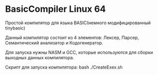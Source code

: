 # BasicCompiler Linux 64
Простой компилятор для языка BASIC(немного модифицированный tinybasic)

Данный компилятор состоит из 4 элементов: Лексер, Парсер, Семантический анализатор и Кодогенератор.

Для запуска нужны NASM и GCC, которые используются для сборки выходных данных компилятора.

Скрипт для запуска компилятора: bash ./CreateExex.sh
